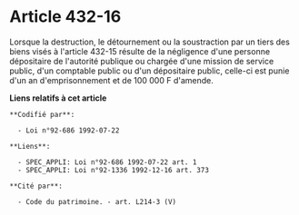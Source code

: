 # Article 432-16

Lorsque la destruction, le détournement ou la soustraction par un tiers des biens visés à l'article 432-15 résulte de la
négligence d'une personne dépositaire de l'autorité publique ou chargée d'une mission de service public, d'un comptable
public ou d'un dépositaire public, celle-ci est punie d'un an d'emprisonnement et de 100 000 F d'amende.

**Liens relatifs à cet article**

	**Codifié par**:

	  - Loi n°92-686 1992-07-22

	**Liens**:

	  - SPEC_APPLI: Loi n°92-686 1992-07-22 art. 1
	  - SPEC_APPLI: Loi n°92-1336 1992-12-16 art. 373

	**Cité par**:

	  - Code du patrimoine. - art. L214-3 (V)
